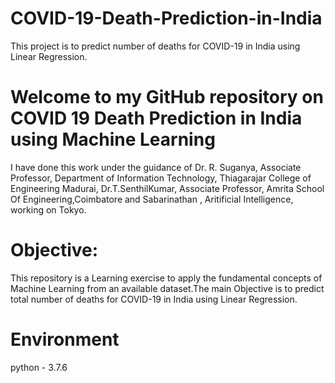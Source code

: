 # COVID-19-Death-Prediction-in-India
This project is to predict number of deaths for COVID-19 in India using Linear Regression.
# Welcome to my GitHub repository on COVID 19 Death Prediction in India using Machine Learning
I have done this work under the guidance of Dr. R. Suganya, Associate Professor, Department of Information Technology, Thiagarajar College of Engineering Madurai, Dr.T.SenthilKumar, Associate Professor, Amrita School Of Engineering,Coimbatore and Sabarinathan , Aritificial Intelligence, working on Tokyo.
# Objective:
This repository is a Learning exercise to apply the fundamental concepts of Machine Learning from an available dataset.The main Objective is to predict total number of deaths for COVID-19 in India using Linear Regression.
# Environment
 python - 3.7.6
 
